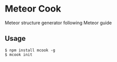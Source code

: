 # Meteor Cook
Meteor structure generator following Meteor guide

## Usage
```
$ npm install mcook -g
$ mcook init
```